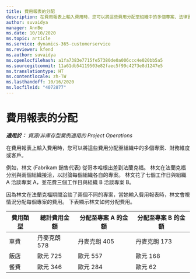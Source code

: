 ```yaml
---
title: 費用報表的分配
description: 在費用報表上輸入費用時，您可以將這些費用分配至組織中的多個專案、法律實體或客戶。
author: suvaidya
manager: AnnBe
ms.date: 10/10/2020
ms.topic: article
ms.service: dynamics-365-customerservice
ms.reviewer: kfend
ms.author: suvaidya
ms.openlocfilehash: a1fa7383e7715fe57380de0a006ccc4e020bb5a5
ms.sourcegitcommit: 11a61db54119503e82faec5f99c4273e8d1247e5
ms.translationtype: HT
ms.contentlocale: zh-TW
ms.lasthandoff: 10/16/2020
ms.locfileid: "4072877"
---
```

# <a name="distributions-on-an-expense-report"></a>費用報表的分配

_**適用於：** 資源/非庫存型案例適用的 Project Operations_

在費用報表上輸入費用時，您可以將這些費用分配至組織中的多個專案、財務維度或客戶。

例如，林文 (Fabrikam 銷售代表) 從哥本哈根出差到法蘭克福。 林文在法蘭克福分別與兩個組織接洽，以討論每個組織各自的專案。 林文花了七個工作日與組織 A 洽談專案 A，並花費三個工作日與組織 B 洽談專案 B。

因為林文在法蘭克福期間洽談了兩個不同的專案，當她輸入費用報表時，林文會視情況分配每個專案的費用。 下表顯示林文如何分配費用。

| 費用類型 | 總計費用金額 | 分配至專案 A 的金額 | 分配至專案 B 的金額 |
|--------------|----------------------|---------------------------------|---------------------------------|
| 車費   | 丹麥克朗 578              | 丹麥克朗 405                         | 丹麥克朗 173                         |
| 飯店        | 歐元 725              | 歐元 557                         | 歐元 168                         |
| 餐費        | 歐元 346              | 歐元 284                         | 歐元 62                          |
